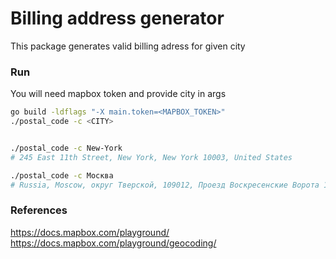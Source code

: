 # Billing address generator
This package generates valid billing adress for given city


### Run 
You will need mapbox token and provide city in args

```bash
go build -ldflags "-X main.token=<MAPBOX_TOKEN>"
./postal_code -c <CITY>
```


```bash

./postal_code -c New-York
# 245 East 11th Street, New York, New York 10003, United States

./postal_code -c Москва
# Russia, Moscow, округ Тверской, 109012, Проезд Воскресенские Ворота 1а

```


### References
https://docs.mapbox.com/playground/
https://docs.mapbox.com/playground/geocoding/
